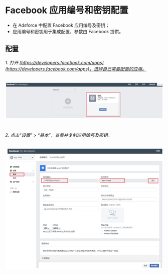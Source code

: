 # Facebook 应用编号和密钥配置

- 在 Adsforce 中配置 Facebook 应用编号及密钥；
- 应用编号和密钥用于集成配置，参数由 Facebook 提供。

## 配置

###### 1. 打开 [https://developers.facebook.com/apps](https://developers.facebook.com/apps)，选择自己需要配置的应用。

![img](1.png)­­

###### 2. 点击“设置” > “基本”，查看并复制应用编号及密钥。

![img](2.png)